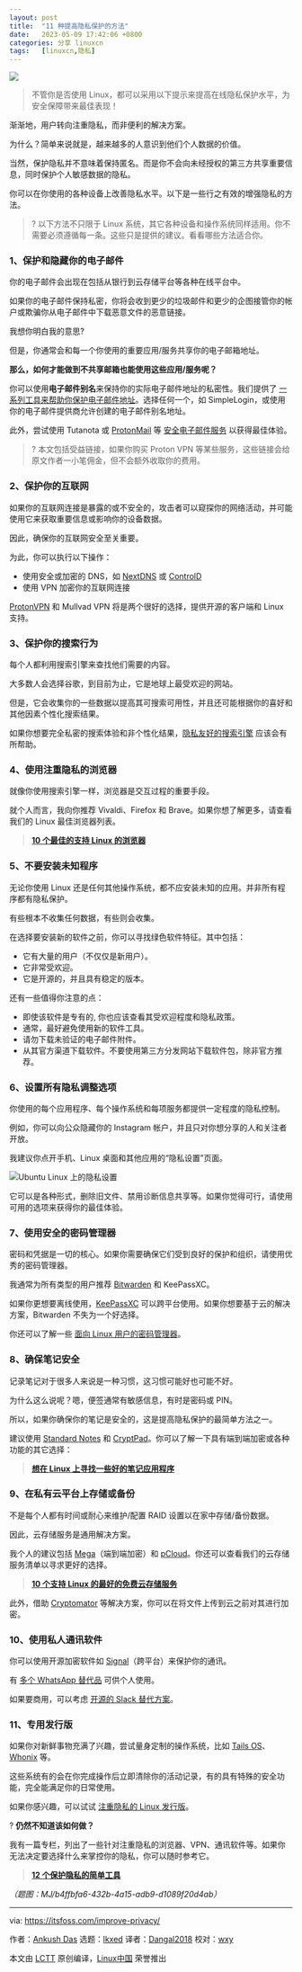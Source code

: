 ```yaml
---
layout: post
title:	"11 种提高隐私保护的方法"
date:	2023-05-09 17:42:06 +0800 
categories:	分享 linuxcn 
tags:	[linuxcn,隐私]
---
```



![](/Asserts/Images/album/202305/09/174056muoc1kxod3o8i3ou.png)



> 
> 不管你是否使用 Linux，都可以采用以下提示来提高在线隐私保护水平，为安全保障带来最佳表现！
> 
> 
> 


渐渐地，用户转向注重隐私，而非便利的解决方案。


为什么？简单来说就是，越来越多的人意识到他们个人数据的价值。


当然，保护隐私并不意味着保持匿名。而是你不会向未经授权的第三方共享重要信息，同时保护个人敏感数据的隐私。


你可以在你使用的各种设备上改善隐私水平。以下是一些行之有效的增强隐私的方法。



> 
> ? 以下方法不只限于 Linux 系统，其它各种设备和操作系统同样适用。你不需要必须遵循每一条。这些只是提供的建议。看看哪些方法适合你。
> 
> 
> 


### 1、保护和隐藏你的电子邮件


你的电子邮件会出现在包括从银行到云存储平台等各种在线平台中。


如果你的电子邮件保持私密，你将会收到更少的垃圾邮件和更少的企图接管你的帐户或欺骗你从电子邮件中下载恶意文件的恶意链接。


我想你明白我的意思?


但是，你通常会和每一个你使用的重要应用/服务共享你的电子邮箱地址。


**那么，如何才能做到不共享邮箱也能使用这些应用/服务呢？**


你可以使用**电子邮件别名**来保持你的实际电子邮件地址的私密性。我们提供了 [一系列工具来帮助你保护电子邮件地址](https://itsfoss.com/protect-email-address/)。选择任何一个，如 SimpleLogin，或使用你的电子邮件提供商允许创建的电子邮件别名地址。


此外，尝试使用 Tutanota 或 [ProtonMail](https://itsfoss.click/protonmail?ref=itsfoss.com) 等 [安全电子邮件服务](https://itsfoss.com/secure-private-email-services/) 以获得最佳体验。



> 
> ? 本文包括受益链接，如果你购买 Proton VPN 等某些服务，这些链接会给原文作者一小笔佣金，但不会额外收取你的费用。
> 
> 
> 


### 2、保护你的互联网


如果你的互联网连接是暴露的或不安全的，攻击者可以窥探你的网络活动，并可能使用它来获取重要信息或影响你的设备数据。


因此，确保你的互联网安全至关重要。


为此，你可以执行以下操作：


* 使用安全或加密的 DNS，如 [NextDNS](https://nextdns.io/?ref=itsfoss.com) 或 [ControlD](https://controld.com/?ref=itsfoss.com)
* 使用 VPN 加密你的互联网连接


[ProtonVPN](https://go.getproton.me/aff_c?offer_id=10&aff_id=1173&ref=news.itsfoss.com) 和 Mullvad VPN 将是两个很好的选择，提供开源的客户端和 Linux 支持。


### 3、保护你的搜索行为


每个人都利用搜索引擎来查找他们需要的内容。


大多数人会选择谷歌，到目前为止，它是地球上最受欢迎的网站。


但是，它会收集你的一些数据以提高其可搜索可用性，并且还可能根据你的喜好和其他因素个性化搜索结果。


如果你想要完全私密的搜索体验和非个性化结果，[隐私友好的搜索引擎](https://itsfoss.com/privacy-search-engines/) 应该会有所帮助。


### 4、使用注重隐私的浏览器


就像你使用搜索引擎一样，浏览器是交互过程的重要手段。


就个人而言，我向你推荐 Vivaldi、Firefox 和 Brave。如果你想了解更多，请查看我们的 Linux 最佳浏览器列表。



> 
> **[10 个最佳的支持 Linux 的浏览器](https://itsfoss.com/best-browsers-ubuntu-linux/)**
> 
> 
> 


### 5、不要安装未知程序


无论你使用 Linux 还是任何其他操作系统，都不应安装未知的应用。并非所有程序都有隐私保护。


有些根本不收集任何数据，有些则会收集。


在选择要安装新的软件之前，你可以寻找绿色软件特征。其中包括：


* 它有大量的用户（不仅仅是新用户）。
* 它非常受欢迎。
* 它是开源的，并且具有稳定的版本。


还有一些值得你注意的点：


* 即使该软件是专有的, 你也应该查看其受欢迎程度和隐私政策。
* 通常，最好避免使用新的软件工具。
* 请勿下载未验证的电子邮件附件。
* 从其官方渠道下载软件。不要使用第三方分发网站下载软件包，除非官方推荐。


### 6、设置所有隐私调整选项


你使用的每个应用程序、每个操作系统和每项服务都提供一定程度的隐私控制。


例如，你可以向公众隐藏你的 Instagram 帐户，并且只对你想分享的人和关注者开放。


我建议你点开手机、Linux 桌面和其他应用的“隐私设置”页面。


![Ubuntu Linux 上的隐私设置](/Asserts/Images/album/202305/09/174206wdhz97ym5p95hhag.png)


它可以是各种形式，删除旧文件、禁用诊断信息共享等。如果你觉得可行，请使用可用的选项来获得你的最佳体验。


### 7、使用安全的密码管理器


密码和凭据是一切的核心。如果你需要确保它们受到良好的保护和组织，请使用优秀的密码管理器。


我通常为所有类型的用户推荐 [Bitwarden](https://bitwarden.com/?ref=itsfoss.com) 和 KeePassXC。


如果你更想要离线使用，[KeePassXC](https://keepassxc.org/?ref=itsfoss.com) 可以跨平台使用。如果你想要基于云的解决方案，Bitwarden 不失为一个好选择。


你还可以了解一些 [面向 Linux 用户的密码管理器](https://itsfoss.com/password-managers-linux/)。


### 8、确保笔记安全


记录笔记对于很多人来说是一种习惯，这习惯可能好也可能不好。


为什么这么说呢？嗯，便签通常有敏感信息，有时是密码或 PIN。


所以，如果你确保你的笔记是安全的，这是提高隐私保护的最简单方法之一。


建议使用 [Standard Notes](https://standardnotes.com/?ref=itsfoss.com) 和 [CryptPad](https://cryptpad.fr/?ref=itsfoss.com)。你可以了解一下具有端到端加密或各种功能的其它选择：



> 
> **[想在 Linux 上寻找一些好的笔记应用程序](https://itsfoss.com/note-taking-apps-linux/)**
> 
> 
> 


### 9、在私有云平台上存储或备份


不是每个人都有时间或耐心来维护/配置 RAID 设置以在家中存储/备份数据。


因此，云存储服务是通用解决方案。


我个人的建议包括 [Mega](https://mega.nz/aff=cGWF0mqjBJ0?ref=itsfoss.com)（端到端加密）和 [pCloud](https://partner.pcloud.com/r/1935?ref=itsfoss.com)。你还可以查看我们的云存储服务清单以寻求更好的选择。



> 
> **[10 个支持 Linux 的最好的免费云存储服务](https://itsfoss.com/cloud-services-linux/)**
> 
> 
> 


此外，借助 [Cryptomator](https://cryptomator.org/?ref=itsfoss.com) 等解决方案，你可以在将文件上传到云之前对其进行加密。


### 10、使用私人通讯软件


你可以使用开源加密软件如 [Signal](https://www.signal.org/?ref=itsfoss.com)（跨平台）来保护你的通讯。


有 [多个 WhatsApp 替代品](https://itsfoss.com/private-whatsapp-alternatives/) 可供个人使用。


如果要商用，可以考虑 [开源的 Slack 替代方案](https://itsfoss.com/open-source-slack-alternative/)。


### 11、专用发行版


如果你对新鲜事物充满了兴趣，尝试量身定制的操作系统，比如 [Tails OS](https://tails.boum.org/?ref=itsfoss.com)、 [Whonix](https://www.whonix.org/?ref=itsfoss.com) 等。


这些系统有的会在你完成操作后立即清除你的活动记录，有的具有特殊的安全功能，完全能满足你的日常使用。


如果你感兴趣，可以试试 [注重隐私的 Linux 发行版](https://itsfoss.com/privacy-focused-linux-distributions/)。


? **仍然不知道该如何做？**


我有一篇专栏，列出了一些针对注重隐私的浏览器、VPN、通讯软件等。如果你无法决定要选择什么来掌控你的隐私，你可以随时参考它。



> 
> **[12 个保护隐私的简单工具](https://itsfoss.com/privacy-tools)**
> 
> 
> 


*（题图：MJ/b4ffbfa6-432b-4a15-adb9-d1089f20d4ab）*




---


via: <https://itsfoss.com/improve-privacy/>


作者：[Ankush Das](https://itsfoss.com/author/ankush/) 选题：[lkxed](https://github.com/lkxed/) 译者：[Dangal2018](https://github.com/Dangal2018) 校对：[wxy](https://github.com/wxy)


本文由 [LCTT](https://github.com/LCTT/TranslateProject) 原创编译，[Linux中国](https://linux.cn/) 荣誉推出
